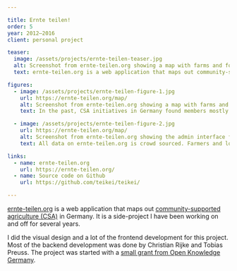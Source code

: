 ```yaml
---

title: Ernte teilen!
order: 5
year: 2012—2016
client: personal project

teaser:
  image: /assets/projects/ernte-teilen-teaser.jpg
  alt: Screenshot from ernte-teilen.org showing a map with farms and food hubs
  text: ernte-teilen.org is a web application that maps out community-supported agriculture (CSA) in Germany.

figures:
  - image: /assets/projects/ernte-teilen-figure-1.jpg
    url: https://ernte-teilen.org/map/
    alt: Screenshot from ernte-teilen.org showing a map with farms and food hubs
    text: In the past, CSA initiatives in Germany found members mostly through word of mouth. With ernte-teilen.org, farmers and CSA initiatives can put their farms and food hubs on a map with a short profile. Consumers can find food hubs in their neighborhoods.

  - image: /assets/projects/ernte-teilen-figure-2.jpg
    url: https://ernte-teilen.org/map/
    alt: Screenshot from ernte-teilen.org showing the admin interface for members
    text: All data on ernte-teilen.org is crowd sourced. Farmers and local food initiatives can add and manage map entries using an admin interface.

links:
  - name: ernte-teilen.org
    url: https://ernte-teilen.org/
  - name: Source code on Github
    url: https://github.com/teikei/teikei/

---
```


[ernte-teilen.org](https://ernte-teilen.org/) is a web application that maps out  [community-supported agriculture \(CSA\)](https://en.wikipedia.org/wiki/Community-supported_agriculture) in Germany. It is a side-project I have been working on and off for several years.

I did the visual design and a lot of the frontend development for this project. Most of the backend development was done by Christian Rijke and Tobias Preuss. The project was started with a [small grant from Open Knowledge Germany](http://stadtlandcode.de/).
